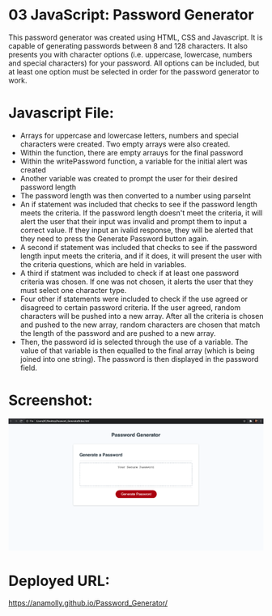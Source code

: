 # 03 JavaScript: Password Generator

This password generator was created using HTML, CSS and Javascript. It is capable of generating passwords between 8 and 128 characters. It also presents you with character options (i.e. uppercase, lowercase, numbers and special characters) for your password. All options can be included, but at least one option must be selected in order for the password generator to work. 

# Javascript File:
- Arrays for uppercase and lowercase letters, numbers and special characters were created. Two empty arrays were also created.
- Within the function, there are empty arrauys for the final password
- Within the writePassword function, a variable for the initial alert was created
- Another variable was created to prompt the user for their desired password length
- The password length was then converted to a number using parseInt
- An if statement was included that checks to see if the password length meets the criteria. If the password length doesn't meet the criteria, it will alert the user that their input was invalid and prompt them to input a correct value. If they input an ivalid response, they will be alerted that they need to press the Generate Password button again.
- A second if statement was included that checks to see if the password length input meets the criteria, and if it does, it will present the user with the criteria questions, which are held in variables.
- A third if statment was included to check if at least one password criteria was chosen. If one was not chosen, it alerts the user that they must select one character type.
- Four other if statements were included to check if the use agreed or disagreed to certain password criteria. If the user agreed, random characters will be pushed into a new array. After all the criteria is chosen and pushed to the new array, random characters are chosen that match the length of the password and are pushed to a new array.
- Then, the password id is selected through the use of a variable. The value of that variable is then equalled to the final array (which is being joined into one string). The password is then displayed in the password field.


# Screenshot:
![](Screenshot.png)



# Deployed URL:

https://anamolly.github.io/Password_Generator/
